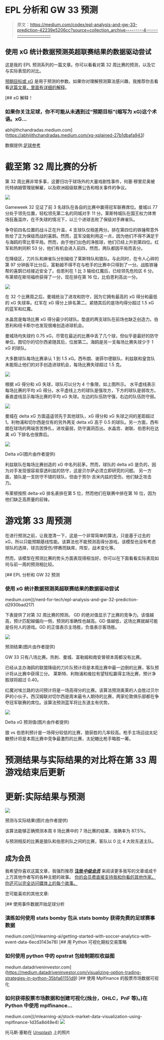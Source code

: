 # EPL 分析和 GW 33 预测

> 原文：<https://medium.com/codex/epl-analysis-and-gw-33-prediction-42239e5206cc?source=collection_archive---------4----------------------->

## 使用 xG 统计数据预测英超联赛结果的数据驱动尝试

这是我的 EPL 预测系列的一篇文章。你可以看看对第 32 周比赛的预测，以及它与实际表现的对比。

[预期目标或 xG](/@abhijithchandradas/xg-xplained-27b1dbafa943) 是用于预测的参数。如果你对理解预测算法感兴趣，我推荐你去看看[这篇文章，里面有详细的解释](https://towardsdatascience.com/epl-2020-21-season-analysis-and-prediction-5502e20dce26)。

 [## xG 解释！

### 如果你关注足球，你不可能从未遇到过“预期目标”(缩写为 xG)这个术语。xG…

abhijithchandradas.medium.com](https://abhijithchandradas.medium.com/xg-xplained-27b1dbafa943) 

数据提供:[足球参考](https://fbref.com)

# 截至第 32 周比赛的分析

第 32 周比赛非常多事，这要归功于球场外的大量戏剧性事件，何塞·穆里尼奥被托特纳姆管理层解雇，以及欧洲超级联赛公告和相关事件的争议。

![](img/1849e53601e7414898b33799ca9b9399.png)

Gameweek 32 见证了前 3 名球队在各自的比赛中赢得冠军联赛席位。曼城以 77 分处于领先位置，轻松领先第二名的同城对手 11 分。莱斯特城队在国王权力体育场狂轰滥炸，在不失球的情况下，以三个进球击败了保级对手麻雀队。

争夺前四名位置的战斗正在升温，4 支球队仅相差两分。排在第四位的铁锤帮意外败给了正为保级而战的喜鹊。然而，蓝军没能利用这一点，因为他们不得不满足于与海鸥的零比零平局。然而，由于他们出色的净胜球，他们已经上升到第四位。红军和热刺同积 53 分，他们有机会进入前四，然而，两队都因平局而丢分。

在降级区，刀片队和麻雀队分别输给了莱斯特队和狼队。与此同时，在令人心碎的第 97 分钟扳平比分后，富勒姆不得不在与枪手的比赛中只得到了一分。战胜铁锤帮的喜鹊已经接近安全了。伯恩利在 1 比 3 输给红魔后，已经领先危险区 6 分。布莱顿在斯坦福桥获得了一分，现在排在第 16 位，比伯恩利高出一分。

![](img/bec386cc155a8be887b15593c97aeb1a.png)

在 32 个比赛周之后，曼城统治了进攻和防守，因为它拥有最高的 xG 得分和最低的 xG 失球率。红军在 xG 得分上排名第二。紧随其后的是场均得分超过 1.5 xG 的蓝军和红魔。

水晶宫是每场比赛 xG 得分最少的球队。垫底的两支球队在前场也缺乏创造力。伯恩利和纽卡斯尔也发现很难创造进球机会。

曼城场均失球约 0.75 xG，尽管在最近的比赛中丢了几个球，但似乎是最好的防守单位。图切尔的切尔西紧随其后，位居第二。海鸥是另一支每场比赛失球少于 1 xG 的球队。

大多数球队每场比赛承认 1 到 1.5 xG。西布朗、谢菲尔德联队、利兹联和皇宫队未能阻止他们的对手创造进球机会，每场比赛失球超过 1.5 克。

![](img/cf266a6d16b5b40acb5780c489a0fb65.png)

根据 xG 得分和 xG 失球，球队可以分为 4 个象限，如上图所示。
水平虚线表示每场比赛的平均 xG 得分。水平虚线上方的球队是强攻方，下方的球队是弱攻方。
垂直虚线显示每场比赛的平均 xG 失球。左边的队伍防守强，右边的队伍防守弱。

![](img/ce62ac50bbe986e92fa527a476184503.png)

曼城在 delta xG 方面遥遥领先于其他球队，xG 得分和 xG 失球之间的差距超过 1。利物浦和切尔西是仅有的另外两支 delta xG 高于 0.5 的球队。另一方面，西布朗在球场的两端苦苦挣扎，进攻最弱，防守漏洞百出。水晶宫、谢联、伯恩利在达美 xG 下排名也很靠后。

![](img/b0f661f0b7cda7a9ca7ccb68d6b9135a.png)

Delta xG(图片由作者提供)

利兹联队在每场比赛创造的 xG 中名列前茅。然而，球队的 delta xG 是负的，因为对手发现很容易穿透利兹的防守，这是贝尔萨必须立即研究的问题。
另一方面，狼队是一支防守不错的球队，但由于劳尔·吉米内兹的受伤，他们缺乏攻击力。

布莱顿按照 delta-xG 排名表排在第 5 位，然而他们在联赛中排在第 16 位，因为他们缺乏高质量的前锋。

# 游戏第 33 周预测

在进行预测之前，让我澄清一下，这是一个非常简单的算法，只是基于过去的 xG，所以只能预期基线性能。该算法也不能预测高得分游戏。该模型也没有考虑球队的选择，球员因受伤/停赛而缺席，阵型，战术变化等。

然而，该模型在预测比赛的势头方面表现得相当好。你可以在下面看看实际表现如何与前一周的预测相比较。

[](/nerd-for-tech/epl-analysis-and-gw-32-prediction-d2930bad217) [## EPL 分析和 GW 32 预测

### 使用 xG 统计数据预测英超联赛结果的数据驱动尝试

medium.com](/nerd-for-tech/epl-analysis-and-gw-32-prediction-d2930bad217) 

下表提供了对第 32 周比赛的预测。
GD 的绝对值显示了比赛的竞争力。该值越高，预计匹配越偏向一侧，预测的准确性也越高。GD 值越低，这场比赛就越可能是任何人的游戏。GD 的正值表示主场胜，负值表示客场胜。

![](img/bc58b0efe70019a1aed1bbdb6db333c3.png)

预测结果(图片由作者提供)

GW 33 只有八场比赛。热刺、曼城、富勒姆和南安普顿本周都没有比赛。

已经从主办海鸥的联盟降级的刀片队预计将是本周比赛中最一边倒的比赛，客队预计将从比赛中获得三分。
莱斯特、利物浦和维拉有望轻松赢得主场比赛，预计净胜球将超过 0.40。

红魔对埃兰路的访问预计将是一场高得分的比赛。该算法预测奥莱的人会胜过贝尔萨的小伙子。西汉姆联对切尔西是周末最令人期待的比赛，两家伦敦俱乐部都在争夺冠军联赛的席位。该算法预测蓝军将比东道主有优势。

![](img/0eb0a55fc1b77b0c3d1792cc779417b6.png)

Delta xG 预测值(图片由作者提供)

狼 vs 伯恩利预计是一场得分较低的比赛，狼获胜的几率较高。枪手主场迎战太妃糖预计将是本周比赛中竞争最激烈的比赛，太妃糖比枪手略胜一筹。

# 预测结果与实际结果的对比将在第 33 周游戏结束后更新

# 更新:实际结果与预测

![](img/30e36efc3a0f70b9448b82bba6e35ad4.png)

预测与实际结果(图片由作者提供)

该算法能够正确预测本周 8 场比赛中的 7 场比赛的结果，准确率为 87.5%。

与预测相反的比赛是狼队和伯恩利队之间的比赛，客队以 0 比 4 大败东道主队。

## 成为会员

我希望你喜欢这篇文章，我强烈推荐 [**注册*中级会员***](https://abhijithchandradas.medium.com/membership) 来阅读更多我写的文章或成千上万其他作者写的各种主题的故事。
[你的会员费直接支持我和你看的其他作家。你还可以完全访问媒体上的每个故事。](https://abhijithchandradas.medium.com/membership)

您可能喜欢的其他文章:

[](/mlearning-ai/getting-started-with-soccer-analytics-with-event-data-6ecd3143e78) [## 使用事件数据开始足球分析

### 演练如何使用 stats bomby 包从 stats bomby 获得免费的足球赛事数据

medium.com](/mlearning-ai/getting-started-with-soccer-analytics-with-event-data-6ecd3143e78) [](https://medium.datadriveninvestor.com/visualizing-option-trading-strategies-in-python-35bfa61151d9) [## 用 Python 可视化期权交易策略

### 如何使用 python 中的 opstrat 包绘制期权收益图

medium.datadriveninvestor.com](https://medium.datadriveninvestor.com/visualizing-option-trading-strategies-in-python-35bfa61151d9) [](/mlearning-ai/stock-market-data-visualization-using-mplfinance-1d35a8d48e4) [## 使用 Mplfinance 的股票市场数据可视化

### 如何获得股票市场数据和创建可视化(烛台，OHLC，PnF 等)。)在 Python 中使用 mplfinance…

medium.com](/mlearning-ai/stock-market-data-visualization-using-mplfinance-1d35a8d48e4) ![](img/6ff8137a27fb60afd43872ae39d8e34e.png)

托马斯·塞勒在 [Unsplash](https://unsplash.com?utm_source=medium&utm_medium=referral) 上的照片
